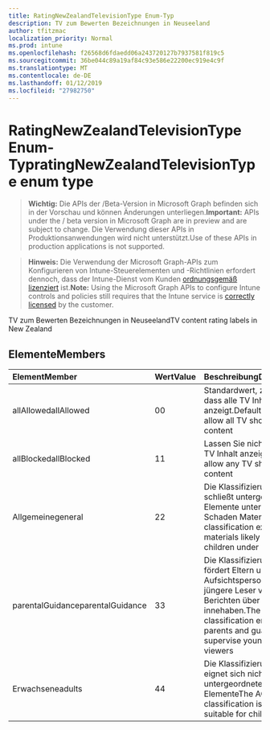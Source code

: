 ```yaml
---
title: RatingNewZealandTelevisionType Enum-Typ
description: TV zum Bewerten Bezeichnungen in Neuseeland
author: tfitzmac
localization_priority: Normal
ms.prod: intune
ms.openlocfilehash: f26568d6fdaedd06a243720127b7937581f819c5
ms.sourcegitcommit: 36be044c89a19af84c93e586e22200ec919e4c9f
ms.translationtype: MT
ms.contentlocale: de-DE
ms.lasthandoff: 01/12/2019
ms.locfileid: "27982750"
---
```

# <a name="ratingnewzealandtelevisiontype-enum-type"></a><span data-ttu-id="bb0c4-103">RatingNewZealandTelevisionType Enum-Typ</span><span class="sxs-lookup"><span data-stu-id="bb0c4-103">ratingNewZealandTelevisionType enum type</span></span>

> <span data-ttu-id="bb0c4-104">**Wichtig:** Die APIs der /Beta-Version in Microsoft Graph befinden sich in der Vorschau und können Änderungen unterliegen.</span><span class="sxs-lookup"><span data-stu-id="bb0c4-104">**Important:** APIs under the / beta version in Microsoft Graph are in preview and are subject to change.</span></span> <span data-ttu-id="bb0c4-105">Die Verwendung dieser APIs in Produktionsanwendungen wird nicht unterstützt.</span><span class="sxs-lookup"><span data-stu-id="bb0c4-105">Use of these APIs in production applications is not supported.</span></span>

> <span data-ttu-id="bb0c4-106">**Hinweis:** Die Verwendung der Microsoft Graph-APIs zum Konfigurieren von Intune-Steuerelementen und -Richtlinien erfordert dennoch, dass der Intune-Dienst vom Kunden [ordnungsgemäß lizenziert](https://go.microsoft.com/fwlink/?linkid=839381) ist.</span><span class="sxs-lookup"><span data-stu-id="bb0c4-106">**Note:** Using the Microsoft Graph APIs to configure Intune controls and policies still requires that the Intune service is [correctly licensed](https://go.microsoft.com/fwlink/?linkid=839381) by the customer.</span></span>

<span data-ttu-id="bb0c4-107">TV zum Bewerten Bezeichnungen in Neuseeland</span><span class="sxs-lookup"><span data-stu-id="bb0c4-107">TV content rating labels in New Zealand</span></span>
## <a name="members"></a><span data-ttu-id="bb0c4-108">Elemente</span><span class="sxs-lookup"><span data-stu-id="bb0c4-108">Members</span></span>
|<span data-ttu-id="bb0c4-109">Element</span><span class="sxs-lookup"><span data-stu-id="bb0c4-109">Member</span></span>|<span data-ttu-id="bb0c4-110">Wert</span><span class="sxs-lookup"><span data-stu-id="bb0c4-110">Value</span></span>|<span data-ttu-id="bb0c4-111">Beschreibung</span><span class="sxs-lookup"><span data-stu-id="bb0c4-111">Description</span></span>|
|:---|:---|:---|
|<span data-ttu-id="bb0c4-112">allAllowed</span><span class="sxs-lookup"><span data-stu-id="bb0c4-112">allAllowed</span></span>|<span data-ttu-id="bb0c4-113">0</span><span class="sxs-lookup"><span data-stu-id="bb0c4-113">0</span></span>|<span data-ttu-id="bb0c4-114">Standardwert, zulassen, dass alle TV Inhalt anzeigt.</span><span class="sxs-lookup"><span data-stu-id="bb0c4-114">Default value, allow all TV shows content</span></span>|
|<span data-ttu-id="bb0c4-115">allBlocked</span><span class="sxs-lookup"><span data-stu-id="bb0c4-115">allBlocked</span></span>|<span data-ttu-id="bb0c4-116">1</span><span class="sxs-lookup"><span data-stu-id="bb0c4-116">1</span></span>|<span data-ttu-id="bb0c4-117">Lassen Sie nicht, dass alle TV Inhalt anzeigt.</span><span class="sxs-lookup"><span data-stu-id="bb0c4-117">Do not allow any TV shows content</span></span>|
|<span data-ttu-id="bb0c4-118">Allgemeine</span><span class="sxs-lookup"><span data-stu-id="bb0c4-118">general</span></span>|<span data-ttu-id="bb0c4-119">2</span><span class="sxs-lookup"><span data-stu-id="bb0c4-119">2</span></span>|<span data-ttu-id="bb0c4-120">Die Klassifizierung G schließt untergeordnete Elemente unter 14 Schaden Materialien</span><span class="sxs-lookup"><span data-stu-id="bb0c4-120">The G classification excludes materials likely to harm children under 14</span></span>|
|<span data-ttu-id="bb0c4-121">parentalGuidance</span><span class="sxs-lookup"><span data-stu-id="bb0c4-121">parentalGuidance</span></span>|<span data-ttu-id="bb0c4-122">3</span><span class="sxs-lookup"><span data-stu-id="bb0c4-122">3</span></span>|<span data-ttu-id="bb0c4-123">Die Klassifizierung PGR fördert Eltern und Aufsichtspersonen jüngere Leser von Berichten über innehaben.</span><span class="sxs-lookup"><span data-stu-id="bb0c4-123">The PGR classification encourages parents and guardians to supervise younger viewers</span></span>|
|<span data-ttu-id="bb0c4-124">Erwachsene</span><span class="sxs-lookup"><span data-stu-id="bb0c4-124">adults</span></span>|<span data-ttu-id="bb0c4-125">4</span><span class="sxs-lookup"><span data-stu-id="bb0c4-125">4</span></span>|<span data-ttu-id="bb0c4-126">Die Klassifizierung AO eignet sich nicht für untergeordnete Elemente</span><span class="sxs-lookup"><span data-stu-id="bb0c4-126">The AO classification is not suitable for children</span></span>|





